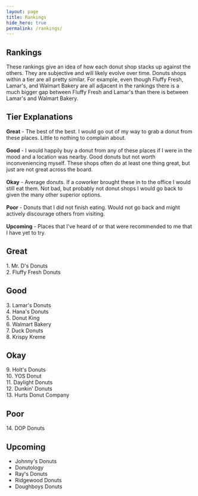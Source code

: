 ```yaml
---
layout: page
title: Rankings
hide_hero: true
permalink: /rankings/
---
```


## Rankings
These rankings give an idea of how each donut shop stacks up against the others. They are subjective and will likely evolve over time. Donuts shops within a tier are all pretty similar. For example, even though Fluffy Fresh, Lamar's, and Walmart Bakery are all adjacent in the rankings there is a much bigger gap between Fluffy Fresh and Lamar's than there is between Lamar's and Walmart Bakery.

## Tier Explanations
<b>Great</b> - The best of the best. I would go out of my way to grab a donut from these places. Little to nothing to complain about.
<br><br>
<b>Good</b> - I would happily buy a donut from any of these places if I were in the mood and a location was nearby. Good donuts but not worth inconveniencing myself. These shops often do at least one thing great, but just are not great across the board.
<br><br>
<b>Okay</b> - Average donuts. If a coworker brought these in to the office I would still eat them. Not bad, but probably not donut shops I would go back to given the many other superior options.
<br><br>
<b>Poor</b> - Donuts that I did not finish eating. Would not go back and might actively discourage others from visiting.
<br><br>
<b>Upcoming</b> - Places that I've heard of or that were recommended to me that I have yet to try.

## Great
1\. Mr. D's Donuts <br>
2\. Fluffy Fresh Donuts <br>

## Good
3\. Lamar's Donuts <br>
4\. Hana's Donuts <br>
5\. Donut King <br>
6\. Walmart Bakery <br>
7\. Duck Donuts <br>
8\. Krispy Kreme <br>

## Okay
9\. Holt's Donuts <br>
10\. YOS Donut <br>
11\. Daylight Donuts <br>
12\. Dunkin' Donuts <br>
13\. Hurts Donut Company <br>

## Poor
14\. DOP Donuts <br>

## Upcoming
- Johnny's Donuts
- Donutology
- Ray's Donuts
- Ridgewood Donuts
- Doughboys Donuts
